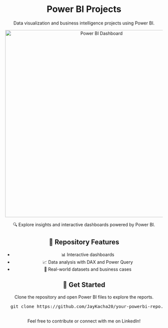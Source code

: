 <div align="center">
  <h1>Power BI Projects</h1>
  <p>Data visualization and business intelligence projects using Power BI.</p>
  
  <a href="https://github.com/JayKacha20/your-powerbi-repo">
    <img src="https://your-image-link.com/image.png" alt="Power BI Dashboard" width="600">
  </a>
  
  <p>🔍 Explore insights and interactive dashboards powered by Power BI.</p>
  
  <h2>📌 Repository Features</h2>
  <ul>
    <li>📊 Interactive dashboards</li>
    <li>📈 Data analysis with DAX and Power Query</li>
    <li>📁 Real-world datasets and business cases</li>
  </ul>
  
  <h2>🚀 Get Started</h2>
  <p>Clone the repository and open Power BI files to explore the reports.</p>
  
  <pre>
  git clone https://github.com/JayKacha20/your-powerbi-repo.git
  </pre>
  
  <p>Feel free to contribute or connect with me on LinkedIn!</p>
</div>
